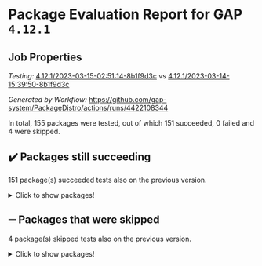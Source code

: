 # Package Evaluation Report for GAP `4.12.1`

## Job Properties

*Testing:* [4.12.1/2023-03-15-02:51:14-8b1f9d3c](https://github.com/gap-system/PackageDistro/blob/data/reports/4.12.1/2023-03-15-02:51:14-8b1f9d3c) vs [4.12.1/2023-03-14-15:39:50-8b1f9d3c](https://github.com/gap-system/PackageDistro/blob/data/reports/4.12.1/2023-03-14-15:39:50-8b1f9d3c)

*Generated by Workflow:* https://github.com/gap-system/PackageDistro/actions/runs/4422108344

In total, 155 packages were tested, out of which 151 succeeded, 0 failed and 4 were skipped.

## :heavy_check_mark: Packages still succeeding

151 package(s) succeeded tests also on the previous version.
<details><summary>Click to show packages!</summary>

- 4ti2interface 2023.02-04 [(success)](https://github.com/gap-system/PackageDistro/actions/runs/4422108344/jobs/7753777260)
- ace 5.6.2 [(success)](https://github.com/gap-system/PackageDistro/actions/runs/4422108344/jobs/7753777385)
- aclib 1.3.2 [(success)](https://github.com/gap-system/PackageDistro/actions/runs/4422108344/jobs/7753777496)
- agt 0.3.1 [(success)](https://github.com/gap-system/PackageDistro/actions/runs/4422108344/jobs/7753777610)
- alnuth 3.2.1 [(success)](https://github.com/gap-system/PackageDistro/actions/runs/4422108344/jobs/7753777678)
- anupq 3.3.0 [(success)](https://github.com/gap-system/PackageDistro/actions/runs/4422108344/jobs/7753777790)
- atlasrep 2.1.6 [(success)](https://github.com/gap-system/PackageDistro/actions/runs/4422108344/jobs/7753777907)
- autodoc 2022.10.20 [(success)](https://github.com/gap-system/PackageDistro/actions/runs/4422108344/jobs/7753777994)
- automata 1.15 [(success)](https://github.com/gap-system/PackageDistro/actions/runs/4422108344/jobs/7753778094)
- automgrp 1.3.2 [(success)](https://github.com/gap-system/PackageDistro/actions/runs/4422108344/jobs/7753778204)
- autpgrp 1.11 [(success)](https://github.com/gap-system/PackageDistro/actions/runs/4422108344/jobs/7753778387)
- cap 2023.03-03 [(success)](https://github.com/gap-system/PackageDistro/actions/runs/4422108344/jobs/7753778486)
- caratinterface 2.3.4 [(success)](https://github.com/gap-system/PackageDistro/actions/runs/4422108344/jobs/7753778584)
- cddinterface 2022.11.01 [(success)](https://github.com/gap-system/PackageDistro/actions/runs/4422108344/jobs/7753778732)
- circle 1.6.6 [(success)](https://github.com/gap-system/PackageDistro/actions/runs/4422108344/jobs/7753778815)
- classicpres 1.22 [(success)](https://github.com/gap-system/PackageDistro/actions/runs/4422108344/jobs/7753778929)
- cohomolo 1.6.11 [(success)](https://github.com/gap-system/PackageDistro/actions/runs/4422108344/jobs/7753779015)
- congruence 1.2.5 [(success)](https://github.com/gap-system/PackageDistro/actions/runs/4422108344/jobs/7753779110)
- corelg 1.56 [(success)](https://github.com/gap-system/PackageDistro/actions/runs/4422108344/jobs/7753779190)
- crime 1.6 [(success)](https://github.com/gap-system/PackageDistro/actions/runs/4422108344/jobs/7753779291)
- crisp 1.4.6 [(success)](https://github.com/gap-system/PackageDistro/actions/runs/4422108344/jobs/7753779365)
- crypting 0.10.4 [(success)](https://github.com/gap-system/PackageDistro/actions/runs/4422108344/jobs/7753779486)
- cryst 4.1.25 [(success)](https://github.com/gap-system/PackageDistro/actions/runs/4422108344/jobs/7753779565)
- crystcat 1.1.10 [(success)](https://github.com/gap-system/PackageDistro/actions/runs/4422108344/jobs/7753779645)
- ctbllib 1.3.5 [(success)](https://github.com/gap-system/PackageDistro/actions/runs/4422108344/jobs/7753779739)
- cubefree 1.19 [(success)](https://github.com/gap-system/PackageDistro/actions/runs/4422108344/jobs/7753779798)
- curlinterface 2.3.1 [(success)](https://github.com/gap-system/PackageDistro/actions/runs/4422108344/jobs/7753779877)
- cvec 2.7.6 [(success)](https://github.com/gap-system/PackageDistro/actions/runs/4422108344/jobs/7753779949)
- datastructures 0.3.0 [(success)](https://github.com/gap-system/PackageDistro/actions/runs/4422108344/jobs/7753780030)
- deepthought 1.0.6 [(success)](https://github.com/gap-system/PackageDistro/actions/runs/4422108344/jobs/7753780110)
- design 1.8 [(success)](https://github.com/gap-system/PackageDistro/actions/runs/4422108344/jobs/7753780186)
- difsets 2.3.1 [(success)](https://github.com/gap-system/PackageDistro/actions/runs/4422108344/jobs/7753780272)
- digraphs 1.6.1 [(success)](https://github.com/gap-system/PackageDistro/actions/runs/4422108344/jobs/7753780398)
- edim 1.3.6 [(success)](https://github.com/gap-system/PackageDistro/actions/runs/4422108344/jobs/7753780506)
- example 4.3.4 [(success)](https://github.com/gap-system/PackageDistro/actions/runs/4422108344/jobs/7753780605)
- examplesforhomalg 2023.02-04 [(success)](https://github.com/gap-system/PackageDistro/actions/runs/4422108344/jobs/7753780692)
- factint 1.6.3 [(success)](https://github.com/gap-system/PackageDistro/actions/runs/4422108344/jobs/7753780842)
- ferret 1.0.9 [(success)](https://github.com/gap-system/PackageDistro/actions/runs/4422108344/jobs/7753780920)
- fga 1.4.0 [(success)](https://github.com/gap-system/PackageDistro/actions/runs/4422108344/jobs/7753780999)
- fining 1.5.5 [(success)](https://github.com/gap-system/PackageDistro/actions/runs/4422108344/jobs/7753781080)
- float 1.0.3 [(success)](https://github.com/gap-system/PackageDistro/actions/runs/4422108344/jobs/7753781155)
- format 1.4.3 [(success)](https://github.com/gap-system/PackageDistro/actions/runs/4422108344/jobs/7753781217)
- forms 1.2.9 [(success)](https://github.com/gap-system/PackageDistro/actions/runs/4422108344/jobs/7753781283)
- fplsa 1.2.6 [(success)](https://github.com/gap-system/PackageDistro/actions/runs/4422108344/jobs/7753781350)
- fr 2.4.12 [(success)](https://github.com/gap-system/PackageDistro/actions/runs/4422108344/jobs/7753781425)
- francy 1.2.5 [(success)](https://github.com/gap-system/PackageDistro/actions/runs/4422108344/jobs/7753781480)
- fwtree 1.3 [(success)](https://github.com/gap-system/PackageDistro/actions/runs/4422108344/jobs/7753781530)
- gapdoc 1.6.6 [(success)](https://github.com/gap-system/PackageDistro/actions/runs/4422108344/jobs/7753781623)
- gauss 2023.02-04 [(success)](https://github.com/gap-system/PackageDistro/actions/runs/4422108344/jobs/7753781727)
- gaussforhomalg 2023.02-04 [(success)](https://github.com/gap-system/PackageDistro/actions/runs/4422108344/jobs/7753781817)
- gbnp 1.0.5 [(success)](https://github.com/gap-system/PackageDistro/actions/runs/4422108344/jobs/7753781888)
- generalizedmorphismsforcap 2023.02-01 [(success)](https://github.com/gap-system/PackageDistro/actions/runs/4422108344/jobs/7753781960)
- genss 1.6.8 [(success)](https://github.com/gap-system/PackageDistro/actions/runs/4422108344/jobs/7753782017)
- gradedmodules 2023.02-04 [(success)](https://github.com/gap-system/PackageDistro/actions/runs/4422108344/jobs/7753782097)
- gradedringforhomalg 2023.02-04 [(success)](https://github.com/gap-system/PackageDistro/actions/runs/4422108344/jobs/7753782167)
- grape 4.9.0 [(success)](https://github.com/gap-system/PackageDistro/actions/runs/4422108344/jobs/7753782239)
- groupoids 1.73 [(success)](https://github.com/gap-system/PackageDistro/actions/runs/4422108344/jobs/7753782311)
- grpconst 2.6.4 [(success)](https://github.com/gap-system/PackageDistro/actions/runs/4422108344/jobs/7753782420)
- guarana 0.96.3 [(success)](https://github.com/gap-system/PackageDistro/actions/runs/4422108344/jobs/7753782532)
- guava 3.18 [(success)](https://github.com/gap-system/PackageDistro/actions/runs/4422108344/jobs/7753782620)
- hap 1.53 [(success)](https://github.com/gap-system/PackageDistro/actions/runs/4422108344/jobs/7753782708)
- hapcryst 0.1.15 [(success)](https://github.com/gap-system/PackageDistro/actions/runs/4422108344/jobs/7753782797)
- hecke 1.5.3 [(success)](https://github.com/gap-system/PackageDistro/actions/runs/4422108344/jobs/7753782895)
- help 3.5 [(success)](https://github.com/gap-system/PackageDistro/actions/runs/4422108344/jobs/7753782969)
- homalg 2023.02-05 [(success)](https://github.com/gap-system/PackageDistro/actions/runs/4422108344/jobs/7753783049)
- homalgtocas 2023.02-04 [(success)](https://github.com/gap-system/PackageDistro/actions/runs/4422108344/jobs/7753783140)
- idrel 2.45 [(success)](https://github.com/gap-system/PackageDistro/actions/runs/4422108344/jobs/7753783231)
- images 1.3.1 [(success)](https://github.com/gap-system/PackageDistro/actions/runs/4422108344/jobs/7753783325)
- intpic 0.3.0 [(success)](https://github.com/gap-system/PackageDistro/actions/runs/4422108344/jobs/7753783456)
- io 4.8.1 [(success)](https://github.com/gap-system/PackageDistro/actions/runs/4422108344/jobs/7753783577)
- io_forhomalg 2023.02-04 [(success)](https://github.com/gap-system/PackageDistro/actions/runs/4422108344/jobs/7753783737)
- irredsol 1.4.4 [(success)](https://github.com/gap-system/PackageDistro/actions/runs/4422108344/jobs/7753783887)
- json 2.1.1 [(success)](https://github.com/gap-system/PackageDistro/actions/runs/4422108344/jobs/7753784044)
- jupyterkernel 1.5.0 [(success)](https://github.com/gap-system/PackageDistro/actions/runs/4422108344/jobs/7753784157)
- jupyterviz 1.5.6 [(success)](https://github.com/gap-system/PackageDistro/actions/runs/4422108344/jobs/7753784293)
- kan 1.35 [(success)](https://github.com/gap-system/PackageDistro/actions/runs/4422108344/jobs/7753784401)
- kbmag 1.5.11 [(success)](https://github.com/gap-system/PackageDistro/actions/runs/4422108344/jobs/7753784538)
- laguna 3.9.6 [(success)](https://github.com/gap-system/PackageDistro/actions/runs/4422108344/jobs/7753784672)
- liealgdb 2.2.1 [(success)](https://github.com/gap-system/PackageDistro/actions/runs/4422108344/jobs/7753784807)
- liepring 2.8 [(success)](https://github.com/gap-system/PackageDistro/actions/runs/4422108344/jobs/7753785011)
- liering 2.4.2 [(success)](https://github.com/gap-system/PackageDistro/actions/runs/4422108344/jobs/7753785121)
- linearalgebraforcap 2023.03-03 [(success)](https://github.com/gap-system/PackageDistro/actions/runs/4422108344/jobs/7753785241)
- localizeringforhomalg 2023.02-04 [(success)](https://github.com/gap-system/PackageDistro/actions/runs/4422108344/jobs/7753785378)
- loops 3.4.3 [(success)](https://github.com/gap-system/PackageDistro/actions/runs/4422108344/jobs/7753785484)
- lpres 1.0.3 [(success)](https://github.com/gap-system/PackageDistro/actions/runs/4422108344/jobs/7753785583)
- majoranaalgebras 1.5.1 [(success)](https://github.com/gap-system/PackageDistro/actions/runs/4422108344/jobs/7753785675)
- mapclass 1.4.6 [(success)](https://github.com/gap-system/PackageDistro/actions/runs/4422108344/jobs/7753785760)
- matgrp 0.70 [(success)](https://github.com/gap-system/PackageDistro/actions/runs/4422108344/jobs/7753785857)
- matricesforhomalg 2023.02-04 [(success)](https://github.com/gap-system/PackageDistro/actions/runs/4422108344/jobs/7753785954)
- modisom 2.5.4 [(success)](https://github.com/gap-system/PackageDistro/actions/runs/4422108344/jobs/7753786038)
- modulepresentationsforcap 2023.02-03 [(success)](https://github.com/gap-system/PackageDistro/actions/runs/4422108344/jobs/7753786133)
- modules 2023.02-04 [(success)](https://github.com/gap-system/PackageDistro/actions/runs/4422108344/jobs/7753786226)
- monoidalcategories 2023.02-05 [(success)](https://github.com/gap-system/PackageDistro/actions/runs/4422108344/jobs/7753786331)
- nconvex 2022.09-01 [(success)](https://github.com/gap-system/PackageDistro/actions/runs/4422108344/jobs/7753786454)
- nilmat 1.4.2 [(success)](https://github.com/gap-system/PackageDistro/actions/runs/4422108344/jobs/7753786565)
- nock 1.5 [(success)](https://github.com/gap-system/PackageDistro/actions/runs/4422108344/jobs/7753786662)
- normalizinterface 1.3.5 [(success)](https://github.com/gap-system/PackageDistro/actions/runs/4422108344/jobs/7753786750)
- nq 2.5.9 [(success)](https://github.com/gap-system/PackageDistro/actions/runs/4422108344/jobs/7753786928)
- numericalsgps 1.3.1 [(success)](https://github.com/gap-system/PackageDistro/actions/runs/4422108344/jobs/7753787035)
- openmath 11.5.3 [(success)](https://github.com/gap-system/PackageDistro/actions/runs/4422108344/jobs/7753787134)
- orb 4.9.0 [(success)](https://github.com/gap-system/PackageDistro/actions/runs/4422108344/jobs/7753787245)
- packagemanager 1.4.0 [(success)](https://github.com/gap-system/PackageDistro/actions/runs/4422108344/jobs/7753787355)
- patternclass 2.4.3 [(success)](https://github.com/gap-system/PackageDistro/actions/runs/4422108344/jobs/7753787456)
- permut 2.0.4 [(success)](https://github.com/gap-system/PackageDistro/actions/runs/4422108344/jobs/7753787553)
- polenta 1.3.10 [(success)](https://github.com/gap-system/PackageDistro/actions/runs/4422108344/jobs/7753787625)
- polymaking 0.8.6 [(success)](https://github.com/gap-system/PackageDistro/actions/runs/4422108344/jobs/7753787711)
- primgrp 3.4.4 [(success)](https://github.com/gap-system/PackageDistro/actions/runs/4422108344/jobs/7753787785)
- profiling 2.5.2 [(success)](https://github.com/gap-system/PackageDistro/actions/runs/4422108344/jobs/7753787860)
- qpa 1.34 [(success)](https://github.com/gap-system/PackageDistro/actions/runs/4422108344/jobs/7753787950)
- quagroup 1.8.3 [(success)](https://github.com/gap-system/PackageDistro/actions/runs/4422108344/jobs/7753788044)
- radiroot 2.9 [(success)](https://github.com/gap-system/PackageDistro/actions/runs/4422108344/jobs/7753788142)
- rcwa 4.7.1 [(success)](https://github.com/gap-system/PackageDistro/actions/runs/4422108344/jobs/7753788242)
- rds 1.8 [(success)](https://github.com/gap-system/PackageDistro/actions/runs/4422108344/jobs/7753788344)
- recog 1.4.2 [(success)](https://github.com/gap-system/PackageDistro/actions/runs/4422108344/jobs/7753788434)
- repndecomp 1.3.0 [(success)](https://github.com/gap-system/PackageDistro/actions/runs/4422108344/jobs/7753788520)
- repsn 3.1.0 [(success)](https://github.com/gap-system/PackageDistro/actions/runs/4422108344/jobs/7753788582)
- resclasses 4.7.3 [(success)](https://github.com/gap-system/PackageDistro/actions/runs/4422108344/jobs/7753788673)
- ringsforhomalg 2023.02-05 [(success)](https://github.com/gap-system/PackageDistro/actions/runs/4422108344/jobs/7753788770)
- sco 2023.02-04 [(success)](https://github.com/gap-system/PackageDistro/actions/runs/4422108344/jobs/7753788843)
- scscp 2.4.1 [(success)](https://github.com/gap-system/PackageDistro/actions/runs/4422108344/jobs/7753788926)
- semigroups 5.2.1 [(success)](https://github.com/gap-system/PackageDistro/actions/runs/4422108344/jobs/7753789030)
- sglppow 2.3 [(success)](https://github.com/gap-system/PackageDistro/actions/runs/4422108344/jobs/7753789118)
- sgpviz 0.999.5 [(success)](https://github.com/gap-system/PackageDistro/actions/runs/4422108344/jobs/7753789207)
- simpcomp 2.1.14 [(success)](https://github.com/gap-system/PackageDistro/actions/runs/4422108344/jobs/7753789272)
- singular 2023.02.09 [(success)](https://github.com/gap-system/PackageDistro/actions/runs/4422108344/jobs/7753789337)
- sl2reps 1.1 [(success)](https://github.com/gap-system/PackageDistro/actions/runs/4422108344/jobs/7753789395)
- sla 1.5.3 [(success)](https://github.com/gap-system/PackageDistro/actions/runs/4422108344/jobs/7753789464)
- smallgrp 1.5.2 [(success)](https://github.com/gap-system/PackageDistro/actions/runs/4422108344/jobs/7753789538)
- smallsemi 0.6.13 [(success)](https://github.com/gap-system/PackageDistro/actions/runs/4422108344/jobs/7753789655)
- sonata 2.9.6 [(success)](https://github.com/gap-system/PackageDistro/actions/runs/4422108344/jobs/7753789752)
- sophus 1.27 [(success)](https://github.com/gap-system/PackageDistro/actions/runs/4422108344/jobs/7753789824)
- spinsym 1.5.2 [(success)](https://github.com/gap-system/PackageDistro/actions/runs/4422108344/jobs/7753789900)
- standardff 0.9.4 [(success)](https://github.com/gap-system/PackageDistro/actions/runs/4422108344/jobs/7753789990)
- symbcompcc 1.3.2 [(success)](https://github.com/gap-system/PackageDistro/actions/runs/4422108344/jobs/7753790067)
- thelma 1.3 [(success)](https://github.com/gap-system/PackageDistro/actions/runs/4422108344/jobs/7753790165)
- tomlib 1.2.9 [(success)](https://github.com/gap-system/PackageDistro/actions/runs/4422108344/jobs/7753790274)
- toolsforhomalg 2023.02-06 [(success)](https://github.com/gap-system/PackageDistro/actions/runs/4422108344/jobs/7753790350)
- toric 1.9.5 [(success)](https://github.com/gap-system/PackageDistro/actions/runs/4422108344/jobs/7753790423)
- toricvarieties 2022.07.13 [(success)](https://github.com/gap-system/PackageDistro/actions/runs/4422108344/jobs/7753790524)
- transgrp 3.6.3 [(success)](https://github.com/gap-system/PackageDistro/actions/runs/4422108344/jobs/7753790594)
- ugaly 4.0.3 [(success)](https://github.com/gap-system/PackageDistro/actions/runs/4422108344/jobs/7753790660)
- unipot 1.5 [(success)](https://github.com/gap-system/PackageDistro/actions/runs/4422108344/jobs/7753790727)
- unitlib 4.2.0 [(success)](https://github.com/gap-system/PackageDistro/actions/runs/4422108344/jobs/7753790819)
- utils 0.82 [(success)](https://github.com/gap-system/PackageDistro/actions/runs/4422108344/jobs/7753790917)
- uuid 0.7 [(success)](https://github.com/gap-system/PackageDistro/actions/runs/4422108344/jobs/7753791015)
- walrus 0.9991 [(success)](https://github.com/gap-system/PackageDistro/actions/runs/4422108344/jobs/7753791129)
- wedderga 4.10.3 [(success)](https://github.com/gap-system/PackageDistro/actions/runs/4422108344/jobs/7753791236)
- xmod 2.91 [(success)](https://github.com/gap-system/PackageDistro/actions/runs/4422108344/jobs/7753791308)
- xmodalg 1.23 [(success)](https://github.com/gap-system/PackageDistro/actions/runs/4422108344/jobs/7753791394)
- yangbaxter 0.10.3 [(success)](https://github.com/gap-system/PackageDistro/actions/runs/4422108344/jobs/7753791478)
- zeromqinterface 0.14 [(success)](https://github.com/gap-system/PackageDistro/actions/runs/4422108344/jobs/7753791580)
</details>

## :heavy_minus_sign: Packages that were skipped

4 package(s) skipped tests also on the previous version.
<details><summary>Click to show packages!</summary>

- browse 1.8.21 [(skipped)](https://github.com/gap-system/PackageDistro/actions/runs/4422108344/jobs/7753581227)
- itc 1.5.1 [(skipped)](https://github.com/gap-system/PackageDistro/actions/runs/4422108344/jobs/7753581227)
- polycyclic 2.16 [(skipped)](https://github.com/gap-system/PackageDistro/actions/runs/4422108344/jobs/7753581227)
- xgap 4.31 [(skipped)](https://github.com/gap-system/PackageDistro/actions/runs/4422108344/jobs/7753581227)
</details>

